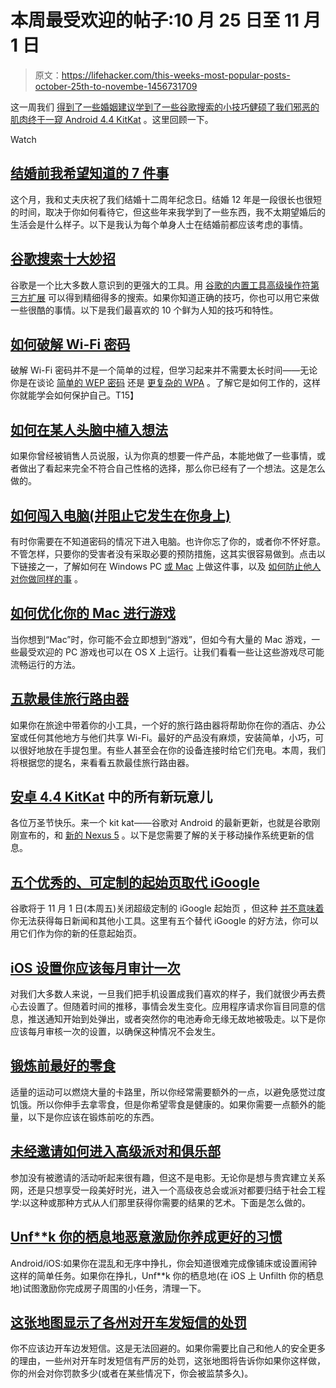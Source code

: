 # 本周最受欢迎的帖子:10 月 25 日至 11 月 1 日

> 原文：<https://lifehacker.com/this-weeks-most-popular-posts-october-25th-to-novembe-1456731709>

这一周我们 [得到了一些婚姻建议](https://lifehacker.com/7-things-i-wish-i-had-known-before-getting-married-1452066572)[学到了一些谷歌搜索的小技巧](http://lifehacker.com/top-10-clever-google-search-tricks-1450186165)[健硕了我们邪恶的肌肉](https://lifehacker.com/how-to-crack-a-wi-fi-password-5953047)[终于一窥 Android 4.4 KitKat](http://lifehacker.com/all-the-new-stuff-in-android-4-4-kitkat-1456286732) 。这里回顾一下。

Watch

## [结婚前我希望知道的 7 件事](http://lifehacker.com/7-things-i-wish-i-had-known-before-getting-married-1452066572)

这个月，我和丈夫庆祝了我们结婚十二周年纪念日。结婚 12 年是一段很长也很短的时间，取决于你如何看待它，但这些年来我学到了一些东西，我不太期望婚后的生活会是什么样子。以下是我认为每个单身人士在结婚前都应该考虑的事情。

## [谷歌搜索十大妙招](http://lifehacker.com/top-10-clever-google-search-tricks-1450186165)

谷歌是一个比大多数人意识到的更强大的工具。用 [谷歌的内置工具](https://lifehacker.com/20-google-search-shortcuts-to-hone-your-google-fu-5940946)[高级操作符](http://lifehacker.com/the-best-ways-to-tweak-your-search-when-google-doesnt-g-5739284)[第三方扩展](http://lifehacker.com/top-10-ways-to-speed-up-and-beef-up-your-google-searche-5973313) 可以得到精细得多的搜索。如果你知道正确的技巧，你也可以用它来做一些很酷的事情。以下是我们最喜欢的 10 个鲜为人知的技巧和特性。

## [如何破解 Wi-Fi 密码](https://lifehacker.com/how-to-crack-a-wi-fi-password-5953047)

破解 Wi-Fi 密码并不是一个简单的过程，但学习起来并不需要太长时间——无论你是在谈论 [简单的 WEP 密码](https://lifehacker.com/how-to-crack-a-wi-fi-networks-wep-password-with-backtra-5305094) 还是 [更复杂的 WPA](https://lifehacker.com/how-to-crack-a-wi-fi-networks-wpa-password-with-reaver-5873407) 。了解它是如何工作的，这样你就能学会如何保护自己。T15】

## [如何在某人头脑中植入想法](http://lifehacker.com/how-to-plant-ideas-in-someones-mind-5715912)

如果你曾经被销售人员说服，认为你真的想要一件产品，本能地做了一些事情，或者做出了看起来完全不符合自己性格的选择，那么你已经有了一个想法。这是怎么做的。

## [如何闯入电脑(并阻止它发生在你身上)](http://lifehacker.com/how-to-break-into-a-computer-and-prevent-it-from-happe-5854079)

有时你需要在不知道密码的情况下进入电脑。也许你忘了你的，或者你不怀好意。不管怎样，只要你的受害者没有采取必要的预防措施，这其实很容易做到。点击以下链接之一，了解如何在 Windows PC [或 Mac](http://lifehacker.com/how-to-break-into-a-mac-and-prevent-it-from-happening-5681710) 上做这件事，以及 [如何防止他人](http://lifehacker.com/how-to-encrypt-and-hide-your-entire-operating-system-fr-5554136)[对你做同样的事](http://lifehacker.com/how-your-passwords-are-stored-on-the-internet-and-when-5919918) 。

## [如何优化你的 Mac 进行游戏](http://lifehacker.com/how-to-optimize-your-mac-for-gaming-1451773588)

当你想到“Mac”时，你可能不会立即想到“游戏”，但如今有大量的 Mac 游戏，一些最受欢迎的 PC 游戏也可以在 OS X 上运行。让我们看看一些让这些游戏尽可能流畅运行的方法。

## [五款最佳旅行路由器](http://lifehacker.com/five-best-travel-routers-1452441479)

如果你在旅途中带着你的小工具，一个好的旅行路由器将帮助你在你的酒店、办公室或任何其他地方与他们共享 Wi-Fi。最好的产品没有麻烦，安装简单，小巧，可以很好地放在手提包里。有些人甚至会在你的设备连接时给它们充电。本周，我们将根据您的提名，来看看五款最佳旅行路由器。

## [安卓 4.4 KitKat](http://lifehacker.com/all-the-new-stuff-in-android-4-4-kitkat-1456286732) 中的所有新玩意儿

各位万圣节快乐。来一个 kit kat——谷歌对 Android 的最新更新，也就是谷歌刚刚宣布的，和 [新的 Nexus 5](https://gizmodo.com/nexus-5-a-pure-google-dream-phone-thats-ridiculously-1445522531) 。以下是您需要了解的关于移动操作系统更新的信息。

## [五个优秀的、可定制的起始页取代 iGoogle](http://lifehacker.com/five-excellent-customizable-start-pages-to-replace-igo-5923751)

谷歌将于 11 月 1 日(本周五)关闭超级定制的 iGoogle 起始页 ，但这种 [并不意味着](http://lifehacker.com/how-to-move-on-when-a-service-you-love-shuts-down-5942544) 你无法获得每日新闻和其他小工具。这里有五个替代 iGoogle 的好方法，你可以用它们作为你的新的任意起始页。

## [iOS 设置你应该每月审计一次](http://lifehacker.com/the-ios-settings-you-should-audit-once-a-month-1452144479)

对我们大多数人来说，一旦我们把手机设置成我们喜欢的样子，我们就很少再去费心去设置了。但随着时间的推移，事情会发生变化。应用程序请求你盲目同意的信息，推送通知开始到处弹出，或者突然你的电池寿命无缘无故地被吸走。以下是你应该每月审核一次的设置，以确保这种情况不会发生。

## [锻炼前最好的零食](http://lifehacker.com/the-best-snacks-to-have-before-a-workout-1453861202)

适量的运动可以燃烧大量的卡路里，所以你经常需要额外的一点，以避免感觉过度饥饿。所以你伸手去拿零食，但是你希望零食是健康的。如果你需要一点额外的能量，以下是你应该在锻炼前吃的东西。

## [未经邀请如何进入高级派对和俱乐部](http://lifehacker.com/how-to-get-into-exclusive-parties-and-clubs-without-an-1453378483)

参加没有被邀请的活动听起来很有趣，但这不是电影。无论你是想与贵宾建立关系网，还是只想享受一段美好时光，进入一个高级夜总会或派对都要归结于社会工程学:以这种或那种方式从人们那里获得你需要的结果的艺术。下面是怎么做的。

## [Unf**k 你的栖息地恶意激励你养成更好的习惯](http://lifehacker.com/unf-k-your-habitat-maliciously-motivates-you-to-form-b-1453406448)

Android/iOS:如果你在混乱和无序中挣扎，你会知道很难完成像铺床或设置闹钟这样的简单任务。如果你在挣扎，Unf**k 你的栖息地(在 iOS 上 Unfilth 你的栖息地)试图激励你完成房子周围的小任务，清理一下。

## [这张地图显示了各州对开车发短信的处罚](http://lifehacker.com/this-map-shows-state-by-state-penalties-for-texting-whi-1453133028)

你不应该边开车边发短信。这是无法回避的。如果你需要比自己和他人的安全更多的理由，一些州对开车时发短信有严厉的处罚，这张地图将告诉你如果你这样做，你的州会对你罚款多少(或者在某些情况下，你会被监禁多久)。